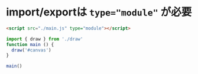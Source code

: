 # import/exportは `type="module"` が必要

```html
<script src="./main.js" type="module"></script>
```

```js
import { draw } from './draw'
function main () {
  draw('#canvas')
}

main()
```
